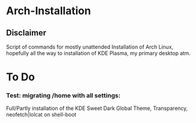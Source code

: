 # Arch-Installation
## Disclaimer
Script of commands for mostly unattended Installation of Arch Linux, hopefully all the way to installation of KDE Plasma, my primary desktop atm.

# To Do
 
### Test: migrating /home with all settings:
  Full/Partly installation of the KDE Sweet Dark Global Theme, 
  Transparency, 
  neofetch|lolcat on shell-boot
